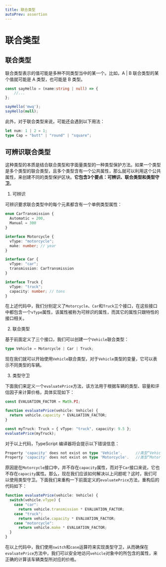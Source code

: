 ```yaml
---
title: 联合类型
autoPrev: assertion
---   
```


# 联合类型  

## 联合类型  

联合类型表示的值可能是多种不同类型当中的某一个。比如，A | B 联合类型的某个值就可能是 A 类型，也可能是 B 类型。  

```ts
const sayHello = (name:string | null) => {
    //...
};

sayHello('mwq');
sayHello(null);
```  

此外，对于联合类型来说，可能还会遇到以下用法：  

```ts
let num: 1 | 2 = 1;
type Cap = "butt" | "round" | "square";
```  

## 可辨识联合类型  

这种类型的本质是结合联合类型和字面量类型的一种类型保护方法。如果一个类型是多个类型的联合类型，且多个类型含有一个公共属性，那么就可以利用这个公共属性，来创建不同的类型保护区块。**它包含3个要点：可辨识、联合类型和类型守卫**。    

1. 可辨识  

可辨识要求联合类型中的每个元素都含有一个单例类型属性：  

```ts
enum CarTransmission {
  Automatic = 200,
  Manual = 300
}

interface Motorcycle {
  vType: "motorcycle"; 
  make: number; // year
}

interface Car {
  vType: "car"; 
  transmission: CarTransmission
}

interface Truck {
  vType: "truck"; 
  capacity: number; // tons
}
```  

在上述代码中，我们分别定义了`Motorcycle`、`Car`和`Truck`三个接口，在这些接口中都包含一个`vType`属性，该属性被称为可辨识的属性，而其它的属性只跟特性的接口相关。  

2. 联合类型  

基于前面定义了三个接口，我们可以创建一个`Vehicle`联合类型：  

```ts
type Vehicle = Motorcycle | Car | Truck;
```  

现在我们就可以开始使用`Vehicle`联合类型，对于`Vehicle`类型的变量，它可以表示不同类型的车辆。

3. 类型守卫  

下面我们来定义一个`evaluatePrice`方法，该方法用于根据车辆的类型、容量和评估因子来计算价格，具体实现如下：  

```ts
const EVALUATION_FACTOR = Math.PI; 

function evaluatePrice(vehicle: Vehicle) {
  return vehicle.capacity * EVALUATION_FACTOR;
}

const myTruck: Truck = { vType: "truck", capacity: 9.5 };
evaluatePrice(myTruck);
```  

对于以上代码，TypeScript 编译器将会提示以下错误信息：  

```ts
Property 'capacity' does not exist on type 'Vehicle'.      //类型“Vehicle”上不存在属性“capacity”。
Property 'capacity' does not exist on type 'Motorcycle'.   //类型“Motorcycle”上不存在属性“capacity”
```  

原因是在`Motorcycle`接口中，并不存在`capacity`属性，而对于`Car`接口来说，它也不存在`capacity`属性。那么，现在我们应该如何解决以上问题呢？这时，我们可以使用类型守卫。下面我们来重构一下前面定义的`evaluatePrice`方法，重构后的代码如下：  

```ts
function evaluatePrice(vehicle: Vehicle) {
  switch(vehicle.vType) {
    case "car":
      return vehicle.transmission * EVALUATION_FACTOR;
    case "truck":
      return vehicle.capacity * EVALUATION_FACTOR;
    case "motorcycle":
      return vehicle.make * EVALUATION_FACTOR;
  }
}
```  

在以上代码中，我们使用`switch`和`case`运算符来实现类型守卫，从而确保在`evaluatePrice`方法中，我们可以安全地访问`vehicle`对象中的所包含的属性，来正确的计算该车辆类型所对应的价格。